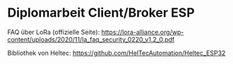 # Diplomarbeit Client/Broker ESP

FAQ über LoRa (offizielle Seite): https://lora-alliance.org/wp-content/uploads/2020/11/la_faq_security_0220_v1.2_0.pdf

Bibliothek von Heltec: https://github.com/HelTecAutomation/Heltec_ESP32
